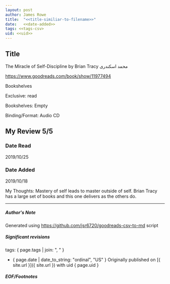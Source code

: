 ```yaml
---
layout: post
author: James Rowe
title:  "<<title-similiar-to-filename>>"
date:   <<date-added>>
tags: <<tags-csv>
uid: <<uid>>
---
```


<!-- highly dependent on how you personally use jekyll templates, and how you want this to show up -->

## Title

The Miracle of Self-Discipline by Brian Tracy
محمد اسکندری 

https://www.goodreads.com/book/show/11977494

Bookshelves

Exclusive: read

Bookshelves: Empty

Binding/Format: Audio CD

## My Review 5/5

### Date Read
2019/10/25

### Date Added
2019/10/18

My Thoughts: Mastery of self leads to master outside of self. Brian Tracy has a large set of books and this one delivers as the others do.

---

##### Author's Note

Generated using https://github.com/jsr6720/goodreads-csv-to-md script

##### Significant revisions

tags: { page.tags | join: ", " } <!-- todo move this somewhere -->

- { page.date | date_to_string: "ordinal", "US" } Originally published on [{ site.url }]({ site.url }) with uid { page.uid }

##### EOF/Footnotes
